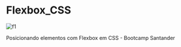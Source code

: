 # Flexbox_CSS

![f1](https://user-images.githubusercontent.com/117128219/206921039-326b3fac-7d7a-4ad9-8ead-95f5044e8f6a.png)


Posicionando elementos com Flexbox em CSS - Bootcamp Santander 
